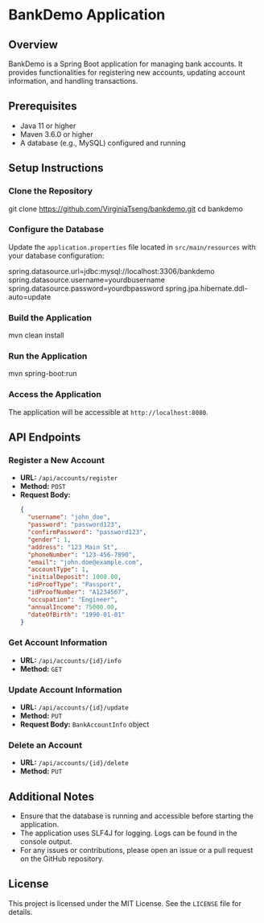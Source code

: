 # BankDemo Application

## Overview
BankDemo is a Spring Boot application for managing bank accounts. It provides functionalities for registering new accounts, updating account information, and handling transactions.

## Prerequisites
- Java 11 or higher
- Maven 3.6.0 or higher
- A database (e.g., MySQL) configured and running

## Setup Instructions

### Clone the Repository
git clone https://github.com/VirginiaTseng/bankdemo.git 
cd bankdemo


### Configure the Database
Update the `application.properties` file located in `src/main/resources` with your database configuration:

spring.datasource.url=jdbc:mysql://localhost:3306/bankdemo spring.datasource.username=yourdbusername spring.datasource.password=yourdbpassword spring.jpa.hibernate.ddl-auto=update


### Build the Application
mvn clean install


### Run the Application
mvn spring-boot:run


### Access the Application
The application will be accessible at `http://localhost:8080`.

## API Endpoints

### Register a New Account
- **URL:** `/api/accounts/register`
- **Method:** `POST`
- **Request Body:**
  ```json
  {
    "username": "john_doe",
    "password": "password123",
    "confirmPassword": "password123",
    "gender": 1,
    "address": "123 Main St",
    "phoneNumber": "123-456-7890",
    "email": "john.doe@example.com",
    "accountType": 1,
    "initialDeposit": 1000.00,
    "idProofType": "Passport",
    "idProofNumber": "A1234567",
    "occupation": "Engineer",
    "annualIncome": 75000.00,
    "dateOfBirth": "1990-01-01"
  }
  ```

### Get Account Information
- **URL:** `/api/accounts/{id}/info`
- **Method:** `GET`

### Update Account Information
- **URL:** `/api/accounts/{id}/update`
- **Method:** `PUT`
- **Request Body:** `BankAccountInfo` object

### Delete an Account
- **URL:** `/api/accounts/{id}/delete`
- **Method:** `PUT`

## Additional Notes
- Ensure that the database is running and accessible before starting the application.
- The application uses SLF4J for logging. Logs can be found in the console output.
- For any issues or contributions, please open an issue or a pull request on the GitHub repository.

## License
This project is licensed under the MIT License. See the `LICENSE` file for details.

